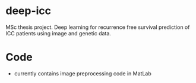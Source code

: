 # deep-icc
MSc thesis project. Deep learning for recurrence free survival prediction of ICC patients using image and genetic data.

# Code
  * currently contains image preprocessing code in MatLab
  
